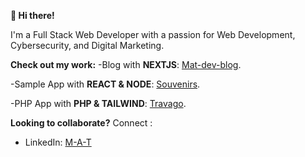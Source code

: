 **👋 Hi there!**

I'm a Full Stack Web Developer with a passion for Web Development, Cybersecurity, and Digital Marketing.

**Check out my work:**
-Blog with **NEXTJS**: [Mat-dev-blog](https://mat-dev-blog-nextjs.vercel.app/).

-Sample App with **REACT & NODE**: [Souvenirs](https://souvenirsappproject.netlify.app/).

-PHP App with **PHP & TAILWIND**: [Travago](http://travago.42web.io/).


**Looking to collaborate?**
Connect :
  - LinkedIn: [M-A-T](www.linkedin.com/in/M-A-T)
